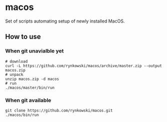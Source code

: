 # macos

Set of scripts automating setup of newly installed MacOS.

## How to use

### When git unavialble yet
```shell
# download
curl -L https://github.com/rynkowski/macos/archive/master.zip --output macos.zip
# unpack
unzip macos.zip -d macos
# run
./macos/master/bin/run
```

### When git available
```shell
git clone https://github.com/rynkowski/macos.git
./macos/bin/run
```
